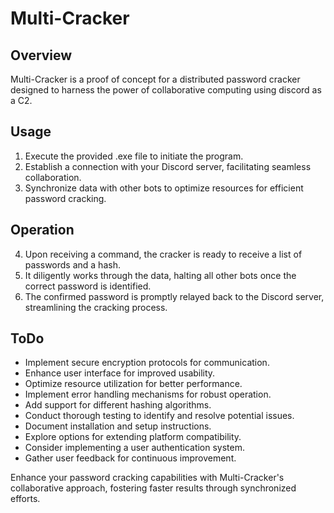 # Multi-Cracker

## Overview
Multi-Cracker is a proof of concept for a distributed password cracker designed to harness the power of collaborative computing using discord as a C2.

## Usage
1. Execute the provided .exe file to initiate the program.
2. Establish a connection with your Discord server, facilitating seamless collaboration.
3. Synchronize data with other bots to optimize resources for efficient password cracking.

## Operation
4. Upon receiving a command, the cracker is ready to receive a list of passwords and a hash.
5. It diligently works through the data, halting all other bots once the correct password is identified.
6. The confirmed password is promptly relayed back to the Discord server, streamlining the cracking process.

## ToDo
- Implement secure encryption protocols for communication.
- Enhance user interface for improved usability.
- Optimize resource utilization for better performance.
- Implement error handling mechanisms for robust operation.
- Add support for different hashing algorithms.
- Conduct thorough testing to identify and resolve potential issues.
- Document installation and setup instructions.
- Explore options for extending platform compatibility.
- Consider implementing a user authentication system.
- Gather user feedback for continuous improvement.


Enhance your password cracking capabilities with Multi-Cracker's collaborative approach, fostering faster results through synchronized efforts.
